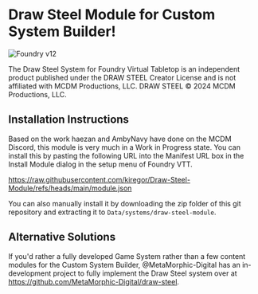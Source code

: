 # Draw Steel Module for Custom System Builder!
![Foundry v12](https://img.shields.io/badge/foundry-v12-green)

The Draw Steel System for Foundry Virtual Tabletop is an independent product published under the DRAW STEEL Creator License and is not affiliated with MCDM Productions, LLC. DRAW STEEL © 2024 MCDM Productions, LLC.

## Installation Instructions
Based on the work haezan and AmbyNavy have done on the MCDM Discord, this module is very much in a Work in Progress state. You can install this by pasting the following URL into the Manifest URL box in the Install Module dialog in the setup menu of Foundry VTT.

https://raw.githubusercontent.com/kiregor/Draw-Steel-Module/refs/heads/main/module.json

You can also manually install it by downloading the zip folder of this git repository and extracting it to `Data/systems/draw-steel-module`.

## Alternative Solutions
If you'd rather a fully developed Game System rather than a few content modules for the Custom System Builder, @MetaMorphic-Digital has an in-development project to fully implement the Draw Steel system over at https://github.com/MetaMorphic-Digital/draw-steel.
